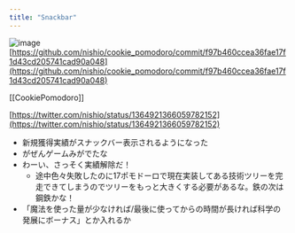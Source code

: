 ```yaml
---
title: "Snackbar"
---
```


![image](https://gyazo.com/02a63bf6c9a5127e3a34691273a930bb/thumb/1000)
[https://github.com/nishio/cookie_pomodoro/commit/f97b460ccea36fae17f1d43cd205741cad90a048](https://github.com/nishio/cookie_pomodoro/commit/f97b460ccea36fae17f1d43cd205741cad90a048)

[[CookiePomodoro]]

[https://twitter.com/nishio/status/1364921366059782152](https://twitter.com/nishio/status/1364921366059782152)
- 新規獲得実績がスナックバー表示されるようになった
- がぜんゲームみがでたな
- わーい、さっそく実績解除だ！
    - 途中色々失敗したのに17ポモドーロで現在実装してある技術ツリーを完走できてしまうのでツリーをもっと大きくする必要があるな。鉄の次は鋼鉄かな！
- 「魔法を使った量が少なければ/最後に使ってからの時間が長ければ科学の発展にボーナス」とか入れるか
